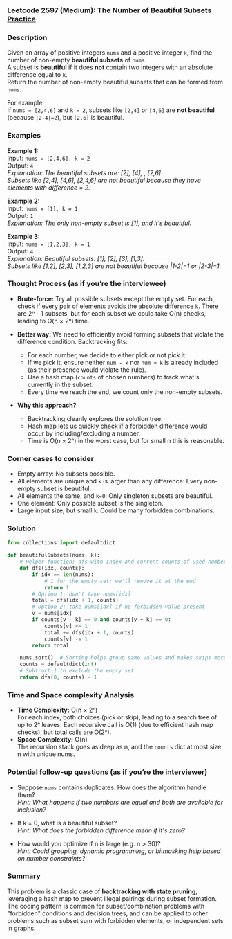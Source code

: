 ### Leetcode 2597 (Medium): The Number of Beautiful Subsets [Practice](https://leetcode.com/problems/the-number-of-beautiful-subsets)

### Description  
Given an array of positive integers `nums` and a positive integer `k`, find the number of non-empty **beautiful subsets** of `nums`.  
A subset is **beautiful** if it does **not** contain two integers with an absolute difference equal to `k`.  
Return the number of non-empty beautiful subsets that can be formed from `nums`.

For example:  
If `nums = [2,4,6]` and `k = 2`, subsets like `[2,4]` or `[4,6]` are **not beautiful** (because `|2-4|=2`), but `[2,6]` is beautiful.

### Examples  

**Example 1:**  
Input: `nums = [2,4,6], k = 2`  
Output: `4`  
*Explanation: The beautiful subsets are: [2], [4], , [2,6].  
Subsets like [2,4], [4,6], [2,4,6] are not beautiful because they have elements with difference = 2.*

**Example 2:**  
Input: `nums = [1], k = 1`  
Output: `1`  
*Explanation: The only non-empty subset is [1], and it's beautiful.*

**Example 3:**  
Input: `nums = [1,2,3], k = 1`  
Output: `4`  
*Explanation: Beautiful subsets: [1], [2], [3], [1,3].  
Subsets like [1,2], [2,3], [1,2,3] are not beautiful because |1-2|=1 or |2-3|=1.*

### Thought Process (as if you’re the interviewee)  
- **Brute-force:** Try all possible subsets except the empty set. For each, check if every pair of elements avoids the absolute difference `k`. There are 2ⁿ - 1 subsets, but for each subset we could take O(n) checks, leading to O(n × 2ⁿ) time.
- **Better way:** We need to efficiently avoid forming subsets that violate the difference condition. Backtracking fits:  
   - For each number, we decide to either pick or not pick it.  
   - If we pick it, ensure neither `num - k` nor `num + k` is already included (as their presence would violate the rule).  
   - Use a hash map (`counts` of chosen numbers) to track what's currently in the subset.  
   - Every time we reach the end, we count only the non-empty subsets.

- **Why this approach?**  
   - Backtracking cleanly explores the solution tree.  
   - Hash map lets us quickly check if a forbidden difference would occur by including/excluding a number.  
   - Time is O(n × 2ⁿ) in the worst case, but for small n this is reasonable.

### Corner cases to consider  
- Empty array: No subsets possible.
- All elements are unique and `k` is larger than any difference: Every non-empty subset is beautiful.
- All elements the same, and `k=0`: Only singleton subsets are beautiful.
- One element: Only possible subset is the singleton.
- Large input size, but small `k`: Could be many forbidden combinations.

### Solution

```python
from collections import defaultdict

def beautifulSubsets(nums, k):
    # Helper function: dfs with index and current counts of used numbers.
    def dfs(idx, counts):
        if idx == len(nums):
            # 1 for the empty set; we'll remove it at the end
            return 1
        # Option 1: don't take nums[idx]
        total = dfs(idx + 1, counts)
        # Option 2: take nums[idx] if no forbidden value present
        v = nums[idx]
        if counts[v - k] == 0 and counts[v + k] == 0:
            counts[v] += 1
            total += dfs(idx + 1, counts)
            counts[v] -= 1
        return total

    nums.sort()  # Sorting helps group same values and makes skips more deterministic
    counts = defaultdict(int)
    # Subtract 1 to exclude the empty set
    return dfs(0, counts) - 1
```

### Time and Space complexity Analysis  

- **Time Complexity:** O(n × 2ⁿ)  
  For each index, both choices (pick or skip), leading to a search tree of up to 2ⁿ leaves. Each recursive call is O(1) (due to efficient hash map checks), but total calls are O(2ⁿ).
- **Space Complexity:** O(n)  
  The recursion stack goes as deep as n, and the `counts` dict at most size n with unique nums.

### Potential follow-up questions (as if you’re the interviewer)  

- Suppose `nums` contains duplicates. How does the algorithm handle them?  
  *Hint: What happens if two numbers are equal and both are available for inclusion?*

- If k = 0, what is a beautiful subset?  
  *Hint: What does the forbidden difference mean if it's zero?*

- How would you optimize if n is large (e.g. n > 30)?  
  *Hint: Could grouping, dynamic programming, or bitmasking help based on number constraints?*

### Summary
This problem is a classic case of **backtracking with state pruning**, leveraging a hash map to prevent illegal pairings during subset formation.  
The coding pattern is common for subset/combination problems with "forbidden" conditions and decision trees, and can be applied to other problems such as subset sum with forbidden elements, or independent sets in graphs.
